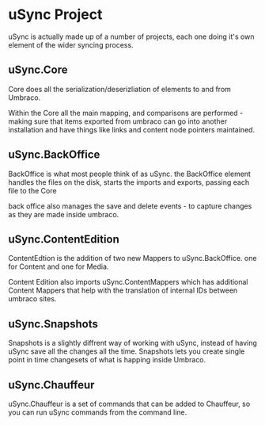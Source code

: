 # uSync Project

uSync is actually made up of a number of projects, each one doing it's own element of the 
wider syncing process.

## uSync.Core
Core does all the serialization/deserizliation of elements to and from Umbraco. 

Within the Core all the main mapping, and comparisons are performed - making sure that 
items exported from umbraco can go into another installation and have things like
links and content node pointers maintained. 

## uSync.BackOffice

BackOffice is what most people think of as uSync. the BackOffice element handles the 
files on the disk, starts the imports and exports, passing each file to the Core 

back office also manages the save and delete events - to capture changes as they are
made inside umbraco. 

## uSync.ContentEdition

ContentEdtion is the addition of two new Mappers to uSync.BackOffice. one for Content 
and one for Media. 

Content Edition also imports uSync.ContentMappers which has additional Content Mappers
that help with the translation of internal IDs between umbraco sites.

## uSync.Snapshots 

Snapshots is a slightly diffrent way of working with uSync, instead of having uSync save
all the changes all the time. Snapshots lets you create single point in time changesets 
of what is happing inside Umbraco.  

## uSync.Chauffeur

uSync.Chauffeur is a set of commands that can be added to Chauffeur, so you can run
uSync commands from the command line. 